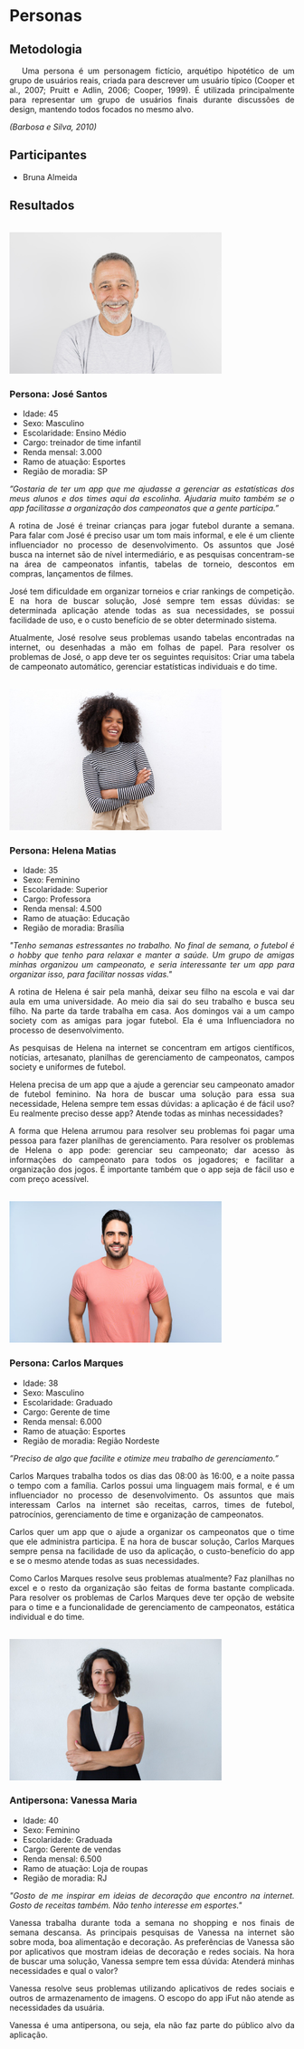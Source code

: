 # **Personas**

<div class="line"></div>

## Metodologia

 <div>
    <p align="justify">&emsp;    
        Uma persona é um personagem fictício, arquétipo hipotético de um grupo de usuários reais, criada para descrever um usuário típico (Cooper et al., 2007; Pruitt e Adlin, 2006; Cooper, 1999). É utilizada principalmente para representar um grupo de usuários finais durante discussões de design, mantendo todos focados no mesmo alvo.</p>
    <p align="justify">
        <em>(Barbosa e Silva, 2010)</em></p>

 </div>
<div class="line"></div>

## Participantes
- Bruna Almeida

<div class="line"></div>

##  Resultados
</br>

<div class="toolgrid">
	<div>
        <img height="250px" src="../../images/persona_jose.jpg"> 
    </div>
</div>

<!-- --------------------------------------------------------------------- -->
### **Persona: José Santos**
- Idade: 45
- Sexo: Masculino
- Escolaridade: Ensino Médio 
- Cargo: treinador de time infantil
- Renda mensal: 3.000
- Ramo de atuação: Esportes
- Região de moradia: SP

<p align="justify">
    <em>”Gostaria de ter um app que me ajudasse a gerenciar as estatísticas dos meus alunos e dos times aqui da escolinha. Ajudaria muito também se o app facilitasse a organização dos campeonatos que a gente participa.” </em>
</p>
<p align="justify">
    A rotina de José é treinar crianças para jogar futebol durante a semana. Para falar com José é preciso usar um tom mais informal, e ele é um cliente influenciador no processo de desenvolvimento. Os assuntos que José busca na internet são de nível intermediário, e as pesquisas concentram-se na área de campeonatos infantis, tabelas de torneio, descontos em compras, lançamentos de filmes.
</p>

<p align="justify">
    José tem dificuldade em organizar torneios e criar rankings de competição. E na hora de buscar solução, José sempre tem essas dúvidas: se determinada aplicação atende todas as sua necessidades, se possui facilidade de uso, e o custo benefício de se obter determinado sistema.
</p>

<p align="justify">
    Atualmente, José resolve seus problemas usando tabelas encontradas na internet, ou desenhadas a mão em folhas de papel. Para resolver os problemas de José, o app deve ter os seguintes requisitos: Criar uma tabela de campeonato automático, gerenciar estatísticas individuais e do time.
</p>
</br>

<!-- --------------------------------------------------------------------- -->
<div class="toolgrid">
	<div>
        <img height="250px" src="../../images/persona_helena.jpg"> 
    </div>
</div>

### **Persona: Helena Matias**
- Idade: 35
- Sexo: Feminino
- Escolaridade: Superior
- Cargo: Professora
- Renda mensal: 4.500
- Ramo de atuação: Educação
- Região de moradia: Brasília

<p align="justify">
    <em>"Tenho semanas estressantes no trabalho. No final de semana, o futebol é o hobby que tenho para relaxar e manter a saúde. Um grupo de amigas minhas organizou um campeonato, e seria interessante ter um app para organizar isso, para facilitar nossas vidas."</em>
</p>

<p align="justify">
    A rotina de Helena é sair pela manhã, deixar seu filho na escola e vai dar aula em uma universidade. Ao meio dia sai do seu trabalho e busca seu filho. Na parte da tarde trabalha em casa. Aos domingos vai a um campo society com as amigas para jogar futebol. Ela é uma Influenciadora no processo de desenvolvimento.
</p>

<p align="justify">
    As pesquisas de Helena na internet se concentram em artigos científicos, notícias, artesanato, planilhas de gerenciamento de campeonatos, campos society e uniformes de futebol.
</p>

<p align="justify">
    Helena precisa de um app que a ajude a gerenciar seu campeonato amador de futebol feminino. Na hora de buscar uma solução para essa sua necessidade, Helena sempre tem essas dúvidas: a aplicação é de fácil uso? Eu realmente preciso desse app? Atende todas as minhas necessidades?
</p>

<p align="justify">
    A forma que Helena arrumou para resolver seu problemas foi pagar uma pessoa para fazer planilhas de gerenciamento. Para resolver os problemas de Helena o app pode: gerenciar seu campeonato; dar acesso às informações do campeonato para todos os jogadores; e facilitar a organização dos jogos. É importante também que o app seja de fácil uso e com preço acessível.
</p>

</br>

<!-- --------------------------------------------------------------------- -->
<div class="toolgrid">
	<div>
        <img height="250px" src="../../images/persona_carlos.jpg"> 
    </div>
</div>

### **Persona: Carlos Marques**
- Idade: 38
- Sexo: Masculino
- Escolaridade: Graduado
- Cargo: Gerente de time
- Renda mensal: 6.000
- Ramo de atuação: Esportes
- Região de moradia: Região Nordeste

<p align="justify">
    <em>”Preciso de algo que facilite e otimize meu trabalho de gerenciamento.”</em>
</p>

<p align="justify">
    Carlos Marques trabalha todos os dias das 08:00 às 16:00, e a noite passa o tempo com a família. Carlos possui uma linguagem mais formal, e é um influenciador no processo de desenvolvimento. Os assuntos que mais interessam Carlos na internet são receitas, carros, times de futebol, patrocínios, gerenciamento de time e organização de campeonatos.
</p>

<p align="justify">
    Carlos quer um app que o ajude a organizar os campeonatos que o time que ele administra participa. E na hora de buscar solução, Carlos Marques sempre pensa na facilidade de uso da aplicação, o custo-benefício do app e se o mesmo atende todas as suas necessidades.
</p>

<p align="justify">
    Como Carlos Marques resolve seus problemas atualmente? Faz planilhas no excel e o resto da organização são feitas de forma bastante complicada. Para resolver os problemas de Carlos Marques deve ter opção de website para o time e a funcionalidade de gerenciamento de campeonatos, estática individual e do time.
</p>

</br>

<!-- --------------------------------------------------------------------- -->
<div class="toolgrid">
	<div>
        <img height="250px" src="../../images/antipersona_vanessa.jpg"> 
    </div>
</div>

### **Antipersona: Vanessa Maria**
- Idade: 40
- Sexo: Feminino
- Escolaridade: Graduada
- Cargo: Gerente de vendas
- Renda mensal: 6.500
- Ramo de atuação: Loja de roupas
- Região de moradia: RJ

<p align="justify">
    <em>"Gosto de me inspirar em ideias de decoração que encontro na internet. Gosto de receitas também. Não tenho interesse em esportes."</em>
</p>

<p align="justify">
    Vanessa trabalha durante toda a semana no shopping e nos finais de semana descansa. As principais pesquisas de Vanessa na internet são sobre moda, boa alimentação e decoração. As preferências de Vanessa são por aplicativos que mostram ideias de decoração e redes sociais. Na hora de buscar uma solução, Vanessa sempre tem essa dúvida: Atenderá minhas necessidades e qual o valor?
</p>

<p align="justify">
    Vanessa resolve seus problemas utilizando aplicativos de redes sociais e outros de armazenamento de imagens. O escopo do app iFut não atende as necessidades da usuária.
</p>

<p align="justify">
    Vanessa é uma antipersona, ou seja, ela não faz parte do público alvo da aplicação.
</p>
